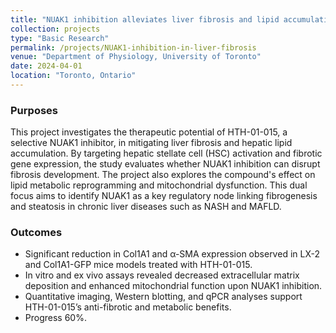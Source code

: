 ```yaml
---
title: "NUAK1 inhibition alleviates liver fibrosis and lipid accumulation"
collection: projects
type: "Basic Research"
permalink: /projects/NUAK1-inhibition-in-liver-fibrosis
venue: "Department of Physiology, University of Toronto"
date: 2024-04-01
location: "Toronto, Ontario"
---
```


### Purposes ###
This project investigates the therapeutic potential of HTH-01-015, a selective NUAK1 inhibitor, in mitigating liver fibrosis and hepatic lipid accumulation. By targeting hepatic stellate cell (HSC) activation and fibrotic gene expression, the study evaluates whether NUAK1 inhibition can disrupt fibrosis development. The project also explores the compound's effect on lipid metabolic reprogramming and mitochondrial dysfunction. This dual focus aims to identify NUAK1 as a key regulatory node linking fibrogenesis and steatosis in chronic liver diseases such as NASH and MAFLD.

### Outcomes ###
- Significant reduction in Col1A1 and α-SMA expression observed in LX-2 and Col1A1-GFP mice models treated with HTH-01-015.
- In vitro and ex vivo assays revealed decreased extracellular matrix deposition and enhanced mitochondrial function upon NUAK1 inhibition.
- Quantitative imaging, Western blotting, and qPCR analyses support HTH-01-015’s anti-fibrotic and metabolic benefits.
- Progress 60%.
